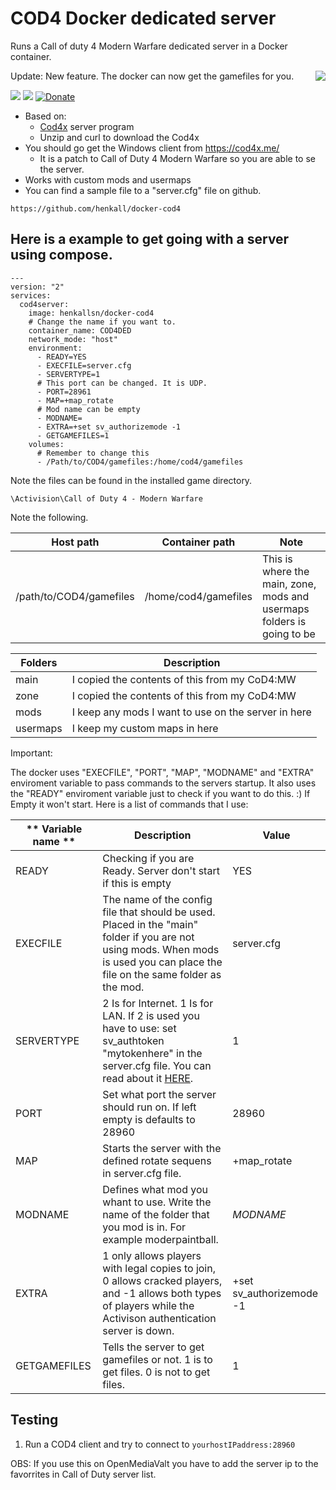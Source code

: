 # COD4 Docker dedicated server #
Runs a Call of duty 4 Modern Warfare dedicated server in a Docker container.

Update: New feature. The docker can now get the gamefiles for you.
<img align="right" src="https://raw.githubusercontent.com/henkall/docker-cod4/master/cod4.ico">

[![](https://images.microbadger.com/badges/version/henkallsn/docker-cod4.svg)](https://microbadger.com/images/henkallsn/docker-cod4 "Image Version")
[![](https://images.microbadger.com/badges/image/henkallsn/docker-cod4.svg)](https://microbadger.com/images/henkallsn/docker-cod4 "Image Size")
[![Donate](https://img.shields.io/badge/Donate-PayPal-green.svg)](https://www.paypal.com/cgi-bin/webscr?cmd=_donations&business=RVCZJCWKD9CSW&currency_code=EUR&source=url)
- Based on:
    - [Cod4x](https://cod4x.me/) server program
    - Unzip and curl to download the Cod4x
- You should go get the Windows client from https://cod4x.me/
    - It is a patch to Call of Duty 4 Modern Warfare so you are able to se the server.
- Works with custom mods and usermaps
- You can find a sample file to a "server.cfg" file on github.
~~~
https://github.com/henkall/docker-cod4
~~~

## Here is a example to get going with a server using compose. ##
~~~
---
version: "2"
services:
  cod4server:
    image: henkallsn/docker-cod4
    # Change the name if you want to.
    container_name: COD4DED
    network_mode: "host"
    environment:
      - READY=YES
      - EXECFILE=server.cfg
      - SERVERTYPE=1
      # This port can be changed. It is UDP.
      - PORT=28961
      - MAP=+map_rotate
      # Mod name can be empty
      - MODNAME=
      - EXTRA=+set sv_authorizemode -1
      - GETGAMEFILES=1
    volumes:
      # Remember to change this
      - /Path/to/COD4/gamefiles:/home/cod4/gamefiles
~~~

Note the files can be found in the installed game directory. 
~~~
\Activision\Call of Duty 4 - Modern Warfare
~~~

Note the following.

| **Host path** | **Container path** | Note |
| --- | --- | --- |
| /path/to/COD4/gamefiles | /home/cod4/gamefiles | This is where the main, zone, mods and usermaps folders is going to be|

| **Folders** | **Description** |
| --- | --- |
| main | I copied the contents of this from my CoD4:MW |
| zone | I copied the contents of this from my CoD4:MW |
| mods | I keep any mods I want to use on the server in here |
| usermaps | I keep my custom maps in here |

Important:

The docker uses "EXECFILE", "PORT", "MAP", "MODNAME" and "EXTRA" enviroment variable to pass commands to the servers startup.
It also uses the "READY" enviroment variable just to check if you want to do this. :) If Empty it won't start.
Here is a list of commands that I use:

| ** Variable name ** | **Description** | **Value** |
|---|---|---|
| READY | Checking if you are Ready. Server don't start if this is empty | YES |
| EXECFILE | The name of the config file that should be used. Placed in the "main" folder if you are not using mods. When mods is used you can place the file on the same folder as the mod. | server.cfg |
| SERVERTYPE | 2 Is for Internet. 1 Is for LAN. If 2 is used you have to use: set sv_authtoken "mytokenhere" in the server.cfg file. You can read about it [HERE]. |  1 |
| PORT | Set what port the server should run on. If left empty is defaults to 28960 | 28960 |
| MAP | Starts the server with the defined rotate sequens in server.cfg file. | +map_rotate |
| MODNAME | Defines what mod you whant to use. Write the name of the folder that you mod is in. For example moderpaintball. | $MODNAME$ |
| EXTRA | 1 only allows players with legal copies to join, 0 allows cracked players, and -1 allows both types of players while the Activison authentication server is down. | +set sv_authorizemode -1 |
| GETGAMEFILES | Tells the server to get gamefiles or not. 1 is to get files. 0 is not to get files. | 1 |


[HERE]: https://cod4x.me/index.php?/forums/topic/2814-new-requirement-for-cod4-x-servers-to-get-listed-on-masterserver/
## Testing

1. Run a COD4 client and try to connect to `yourhostIPaddress:28960`

OBS: If you use this on OpenMediaValt you have to add the server ip to the favorrites in Call of Duty server list.
